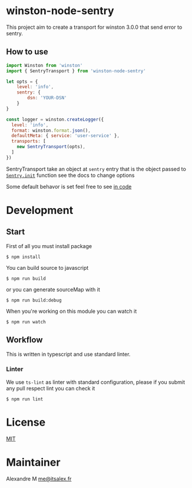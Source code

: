 # winston-node-sentry

This project aim to create a transport for winston 3.0.0 that send error to
sentry.

## How to use


```javascript
import Winston from 'winston'
import { SentryTransport } from 'winston-node-sentry'

let opts = {
    level: 'info',
    sentry: {
        dsn: 'YOUR-DSN'
    }
}

const logger = winston.createLogger({
  level: 'info',
  format: winston.format.json(),
  defaultMeta: { service: 'user-service' },
  transports: [
    new SentryTransport(opts),
  ]
})
```

SentryTransport take an object at `sentry` entry that is the object passed to
[`Sentry.init`](https://docs.sentry.io/error-reporting/quickstart/?platform=node#configure-the-sdk)
function see the docs to change options

Some default behavor is set feel free to see [in code](srcs/index.ts#L14)

# Development

## Start

First of all you must install package

```
$ npm install
```

You can build source to javascript

```
$ npm run build
```

or you can generate sourceMap with it

```
$ npm run build:debug
```

When you're working on this module you can watch it

```
$ npm run watch
```

## Workflow

This is written in typescript and use standard linter.

### Linter

We use `ts-lint` as linter with standard configuration, please if you submit
any pull respect lint you can check it

```
$ npm run lint
```

# License

[MIT](https://en.wikipedia.org/wiki/MIT_License)

# Maintainer

Alexandre M <me@itsalex.fr>